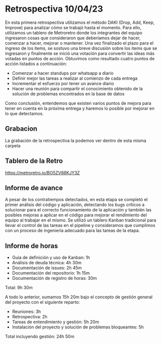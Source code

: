 # Retrospectiva 10/04/23

En esta primera retrospectiva utilizamos el método DAKI (Drop, Add, Keep, Improve) para analizar cómo se trabajó hasta el momento. 
Para ello, utilizamos un tablero de Metroretro donde los integrantes del equipo ingresaron cosas que consideraron que deberíamos dejar de hacer, comenzar a hacer, mejorar o mantener. Una vez finalizado el plazo para el ingreso de los items, se sostuvo una breve discusión sobre los items que se ingresaron y finalmente se inició una votación para convertir las ideas más votadas en puntos de acción.
Obtuvimos como resultado cuatro puntos de acción listados a continuación:

- Comenzar a hacer standups por whatsapp a diario
- Definir mejor las tareas a realizar al comienzo de cada entrega
- Incrementar el esfuerzo por tener un avance diario
- Hacer una reunión para compartir el conocimiento obtenido de la solución de problemas encontrados en la base de datos

Como conclusión, entendemos que existen varios puntos de mejora para tener en cuenta en la próxima entrega y haremos lo posible por mejorar en lo que detectamos.

## Grabacion

La grabación de la retrospectiva la podemos ver dentro de esta misma carpeta

## Tablero de la Retro

https://metroretro.io/BO5ZV88KJY3Z

## Informe de avance
A pesar de los contratiempos detectados, en esta etapa se completó el primer análisis del código y aplicación, detectando los bugs críticos a solucionar para el correcto funcionamiento de la aplicación y también las posibles mejoras a aplicar en el código para mejorar el rendimiento del equipo al trabajar en el mismo. Se utilizó un tablero Kanban tradicional para llevar el control de las tareas en el pipeline y consideramos que cumplimos con un proceso de ingeniería adecuado para las tareas de la etapa.

## Informe de horas

- Guía de definición y uso de Kanban: 1h
- Análisis de deuda técnica: 4h 30m
- Documentación de issues: 2h 45m
- Documentación del repositorio: 1h 15m
- Documentación de registro de horas: 30m

Total: 9h 30m

A todo lo anterior, sumamos 15h 20m bajo el concepto de gestión general del proyecto con el siguiente reparto:
- Reuniones: 3h
- Retrospectiva: 2h
- Tareas de entendimiento y gestión: 5h 20m
- Instalación del proyecto y solución de problemas bloqueantes: 5h

Total incluyendo gestión: 24h 50m

